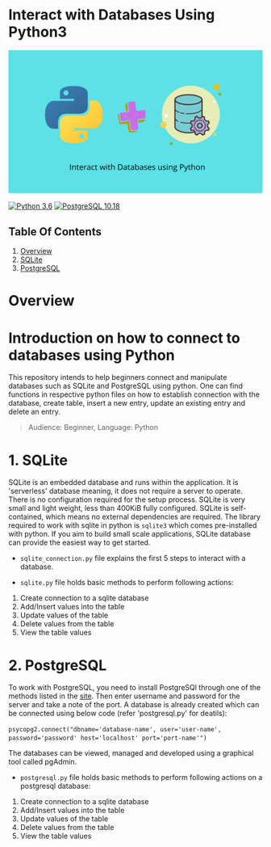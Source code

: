 # Interact with Databases Using Python3

![image-header](images/header_image.png)

[![Python 3.6](https://img.shields.io/badge/python-3.6-blue.svg)](https://www.python.org/downloads/release/python-360/)
[![PostgreSQL 10.18](https://img.shields.io/badge/PostgreSQL-10.18-blue.svg)](https://www.postgresql.org/download/)

## Table Of Contents

1. [Overview](#overview)
2. [SQLite](#sqlite)
3. [PostgreSQL](#postgresql)

# **Overview**

# Introduction on how to connect to databases using Python

This repository intends to help beginners connect and manipulate databases such as SQLite and PostgreSQL using python. One can find functions in respective python files on how to establish connection with the database, create table, insert a new entry, update an existing entry and delete an entry.

> Audience: Beginner,
> Language: Python

# 1. SQLite <a name="sqlite"></a>

SQLite is an embedded database and runs within the application. It is 'serverless' database meaning, it does not require a server to operate. There is no configuration required for the setup process. SQLite is very small and light weight, less than 400KiB fully configured. SQLite is self-contained, which means no external dependencies are required. The library required to work with sqlite in python is `sqlite3` which comes pre-installed with python. If you aim to build small scale applications, SQLite database can provide the easiest way to get started.

- `sqlite_connection.py` file explains the first 5 steps to interact with a database.

- `sqlite.py` file holds basic methods to perform following actions:

1. Create connection to a sqlite database
2. Add/Insert values into the table
3. Update values of the table
4. Delete values from the table
5. View the table values

# 2. PostgreSQL <a name="postgresql"></a>

To work with PostgreSQL, you need to install PostgreSQl through one of the methods listed in the
[site](https://www.postgresql.org/download/). Then enter username and password for the server and take a note of the port. A database is already created which can be connected using below code (refer 'postgresql.py' for deatils):

`psycopg2.connect("dbname='database-name', user='user-name', password='password' host='localhost' port='port-name'")`

The databases can be viewed, managed and developed using a graphical tool called pgAdmin.

- `postgresql.py` file holds basic methods to perform following actions on a postgresql database:

1. Create connection to a sqlite database
2. Add/Insert values into the table
3. Update values of the table
4. Delete values from the table
5. View the table values
